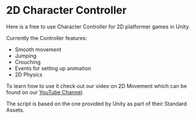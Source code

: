 # 2D Character Controller
Here is a free to use Character Controller for 2D platformer games in Unity.

Currently the Controller features:

- Smooth movement
- Jumping
- Crouching
- Events for setting up animation
- 2D Physics

To learn how to use it check out our video on 2D Movement which can be found on our [YouTube Channel](http://youtube.com/brackeys).

The script is based on the one provided by Unity as part of their Standard Assets.